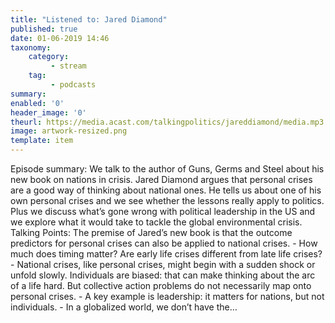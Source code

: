 ```yaml
---
title: "Listened to: Jared Diamond"
published: true
date: 01-06-2019 14:46
taxonomy:
    category:
         - stream
    tag:
         - podcasts
summary:
enabled: '0'
header_image: '0'
theurl: https://media.acast.com/talkingpolitics/jareddiamond/media.mp3
image: artwork-resized.png
template: item
---
```

 
Episode summary: We talk to the author of Guns, Germs and Steel about his new book on nations in crisis. Jared Diamond argues that personal crises are a good way of thinking about national ones. He tells us about one of his own personal crises and we see whether the lessons really apply to politics. Plus we discuss what’s gone wrong with political leadership in the US and we explore what it would take to tackle the global environmental crisis. Talking Points: The premise of Jared’s new book is that the outcome predictors for personal crises can also be applied to national crises. - How much does timing matter? Are early life crises different from late life crises? - National crises, like personal crises, might begin with a sudden shock or unfold slowly. Individuals are biased: that can make thinking about the arc of a life hard. But collective action problems do not necessarily map onto personal crises. - A key example is leadership: it matters for nations, but not individuals. - In a globalized world, we don’t have the…
